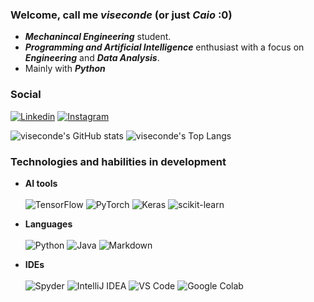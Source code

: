 ### Welcome, call me ___viseconde___ (or just ___Caio___ :0)
* ___Mechanincal Engineering___ student.
* ___Programming and Artificial Intelligence___ enthusiast with a focus on ___Engineering___ and ___Data Analysis___.
* Mainly with ___Python___

### Social
[![Linkedin]( https://img.shields.io/badge/LinkedIn-0077B5?style=for-the-badge&logo=linkedin&logoColor=white)](http://www.linkedin.com/in/caio-m-nicacio)
[![Instagram]( https://img.shields.io/badge/Instagram-E4405F?style=for-the-badge&logo=instagram&logoColor=white)](http://www.instagram.com/vice.conde)

![viseconde's GitHub stats](https://github-readme-stats.vercel.app/api?username=viseconde&show_icons=true&theme=algolia)
![viseconde's Top Langs](https://github-readme-stats.vercel.app/api/top-langs/?username=viseconde&layout=compact&theme=algolia)

### Technologies and habilities in development
* __AI tools__<div style="display: inline_block"></br>
    <img aling="center" alt="TensorFlow" src="https://img.shields.io/badge/TensorFlow-FF6F00?style=for-the-badge&logo=tensorflow&logoColor=white">
    <img aling="center" alt="PyTorch" src="https://img.shields.io/badge/PyTorch-%23EE4C2C.svg?style=for-the-badge&logo=PyTorch&logoColor=white">
    <img aling="center" alt="Keras" src="https://img.shields.io/badge/Keras-%23D00000.svg?style=for-the-badge&logo=Keras&logoColor=white">
    <img aling="center" alt="scikit-learn" src="https://img.shields.io/badge/scikit--learn-%23F7931E.svg?style=for-the-badge&logo=scikit-learn&logoColor=white">
</div>

* __Languages__<div style="display: inline_block"></br>
    <img aling="center" alt="Python" src="https://img.shields.io/badge/Python-14354C?style=for-the-badge&logo=python&logoColor=white">
    <img aling="center" alt="Java" src="https://img.shields.io/badge/Java-ED8B00?style=for-the-badge&logo=openjdk&logoColor=white">
    <img aling="center" alt="Markdown" src="https://img.shields.io/badge/Markdown-000000?style=for-the-badge&logo=markdown&logoColor=white">
</div>

* __IDEs__<div style="display: inline_block"></br>
    <img aling="center" alt="Spyder" src="https://img.shields.io/badge/Spyder-838485?style=for-the-badge&logo=spyder%20ide&logoColor=maroon">
    <img aling="center" alt="IntelliJ IDEA" src="https://img.shields.io/badge/IntelliJIDEA-000000.svg?style=for-the-badge&logo=intellij-idea&logoColor=white">
    <img aling="center" alt="VS Code" src="https://img.shields.io/badge/Visual%20Studio%20Code-0078d7.svg?style=for-the-badge&logo=visual-studio-code&logoColor=white">
    <img aling="center" alt="Google Colab" src="https://img.shields.io/badge/Colab-F9AB00?style=for-the-badge&logo=googlecolab&color=525252">
</div>
